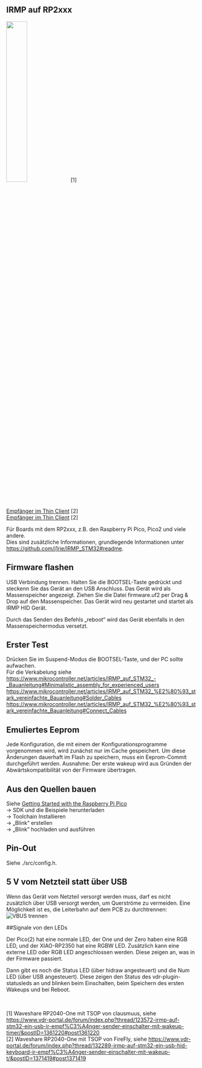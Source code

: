 ## IRMP auf RP2xxx

<img src="https://www.vdr-portal.de/index.php?attachment/48154-20230825-130009-jpg" width="33%"> [1]  
[Empfänger im Thin Client](https://www.vdr-portal.de/index.php?attachment/49235-ir-sensor-1-jpg) [2]  
[Empfänger im Thin Client](https://www.vdr-portal.de/index.php?attachment/49236-ir-sensor-2-jpg) [2]

Für Boards mit dem RP2xxx, z.B. den Raspberry Pi Pico, Pico2 und viele andere.  
Dies sind zusätzliche Informationen, grundlegende Informationen unter https://github.com/j1rie/IRMP_STM32#readme.

## Firmware flashen
USB Verbindung trennen.
Halten Sie die BOOTSEL-Taste gedrückt und steckenn Sie das Gerät an den USB Anschluss. Das Gerät wird als Massenspeicher angezeigt.
Ziehen Sie die Datei firmware.uf2 per Drag & Drop auf den Massenspeicher. Das Gerät wird neu gestartet und startet als IRMP HID Gerät.

Durch das Senden des Befehls „reboot“ wird das Gerät ebenfalls in den Massenspeichermodus versetzt.

## Erster Test
Drücken Sie im Suspend-Modus die BOOTSEL-Taste, und der PC sollte aufwachen.  
Für die Verkabelung siehe https://www.mikrocontroller.net/articles/IRMP_auf_STM32_-_Bauanleitung#Minimalistic_assembly_for_experienced_users  
https://www.mikrocontroller.net/articles/IRMP_auf_STM32_%E2%80%93_stark_vereinfachte_Bauanleitung#Solder_Cables  
https://www.mikrocontroller.net/articles/IRMP_auf_STM32_%E2%80%93_stark_vereinfachte_Bauanleitung#Connect_Cables

## Emuliertes Eeprom
Jede Konfiguration, die mit einem der Konfigurationsprogramme vorgenommen wird, wird zunächst nur im Cache gespeichert. Um
diese Änderungen dauerhaft im Flash zu speichern, muss ein Eeprom-Commit durchgeführt werden.
Ausnahme: Der erste wakeup wird aus Gründen der Abwärtskompatibilität von der Firmware übertragen.

## Aus den Quellen bauen
Siehe [Getting Started with the Raspberry Pi Pico](https://rptl.io/pico-get-started)  
-> SDK und die Beispiele herunterladen  
-> Toolchain Installieren  
-> „Blink“ erstellen  
-> „Blink“ hochladen und ausführen  

## Pin-Out
Siehe ./src/config.h.

## 5 V vom Netzteil statt über USB
Wenn das Gerät vom Netzteil versorgt werden muss, darf es nicht zusätzlich über USB versorgt werden, um Querströme zu vermeiden.
Eine Möglichkeit ist es, die Leiterbahn auf dem PCB zu durchtrennen:
![VBUS trennen](https://raw.githubusercontent.com/wiki/j1rie/IRMP_STM32_KBD/images/RP2040-One_VBUS_trennen.jpg.jpg)

##Signale von den LEDs

Der Pico(2) hat eine normale LED, der One und der Zero haben eine RGB LED, und der XIAO-RP2350 hat eine RGBW LED.
Zusätzlich kann eine externe LED oder RGB LED angeschlossen werden.
Diese zeigen an, was in der Firmware passiert.

Dann gibt es noch die Status LED (über hidraw angesteuert) und die Num LED (über USB angesteuert).
Diese zeigen den Status des vdr-plugin-statusleds an und blinken beim Einschalten, beim Speichern des ersten Wakeups und bei Reboot.

##
 \
[1] Waveshare RP2040-One mit TSOP von clausmuus, siehe https://www.vdr-portal.de/forum/index.php?thread/123572-irmp-auf-stm32-ein-usb-ir-empf%C3%A4nger-sender-einschalter-mit-wakeup-timer/&postID=1361220#post1361220  
[2] Waveshare RP2040-One mit TSOP von FireFly, siehe https://www.vdr-portal.de/forum/index.php?thread/132289-irmp-auf-stm32-ein-usb-hid-keyboard-ir-empf%C3%A4nger-sender-einschalter-mit-wakeup-t/&postID=1371419#post1371419